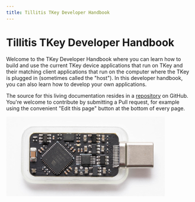 ```yaml
---
title: Tillitis TKey Developer Handbook
---
```


# Tillitis TKey Developer Handbook

Welcome to the TKey Developer Handbook where you can learn how to
build and use the current TKey device applications that run on TKey
and their matching client applications that run on the computer where
the TKey is plugged in (sometimes called the "host"). In this
developer handbook, you can also learn how to develop your own
applications.

The source for this living documentation resides in a <a
href="https://github.com/tillitis/dev-tillitis">repository</a> on
GitHub. You're welcome to contribute by submitting a Pull request, for
example using the convenient "Edit this page" button at the bottom of
every page.

<img src="images/mta1-usb-v1_connector-right.jpg" alt="a TKey" title="a TKey" width="85%">
